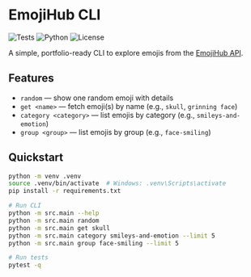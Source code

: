 # EmojiHub CLI

![Tests](https://img.shields.io/badge/tests-passing-in_local.svg)
![Python](https://img.shields.io/badge/python-3.11+-blue.svg)
![License](https://img.shields.io/badge/license-MIT-green.svg)

A simple, portfolio-ready CLI to explore emojis from the [EmojiHub API](https://github.com/cheatsnake/emojihub).

## Features
- `random` — show one random emoji with details
- `get <name>` — fetch emoji(s) by name (e.g., `skull`, `grinning face`)
- `category <category>` — list emojis by category (e.g., `smileys-and-emotion`)
- `group <group>` — list emojis by group (e.g., `face-smiling`)

## Quickstart
```bash
python -m venv .venv
source .venv/bin/activate  # Windows: .venv\Scripts\activate
pip install -r requirements.txt

# Run CLI
python -m src.main --help
python -m src.main random
python -m src.main get skull
python -m src.main category smileys-and-emotion --limit 5
python -m src.main group face-smiling --limit 5

# Run tests
pytest -q

